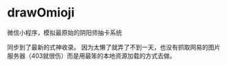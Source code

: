 # drawOmioji
微信小程序，模拟最原始的阴阳师抽卡系统

同步到了最新的式神收录。
因为太懒了就弄了不到一天，也没有抓取网易的图片服务器（403就很伤）而是用最笨的本地资源加载的方式去做。
